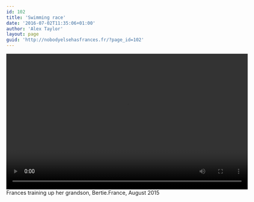 ```yaml
---
id: 102
title: 'Swimming race'
date: '2016-07-02T11:35:06+01:00'
author: 'Alex Taylor'
layout: page
guid: 'http://nobodyelsehasfrances.fr/?page_id=102'
---
```


<div class="wp-video" style="width: 640px;"><video class="wp-video-shortcode" controls="controls" height="360" id="video-102-8" preload="metadata" width="640"><source src="http://nobodyelsehasfrances.fr/wp-content/uploads/2016/07/Race.m4v?_=8" type="video/mp4"></source><http://nobodyelsehasfrances.fr/wp-content/uploads/2016/07/Race.m4v></video></div>  
Frances training up her grandson, Bertie.France, August 2015 